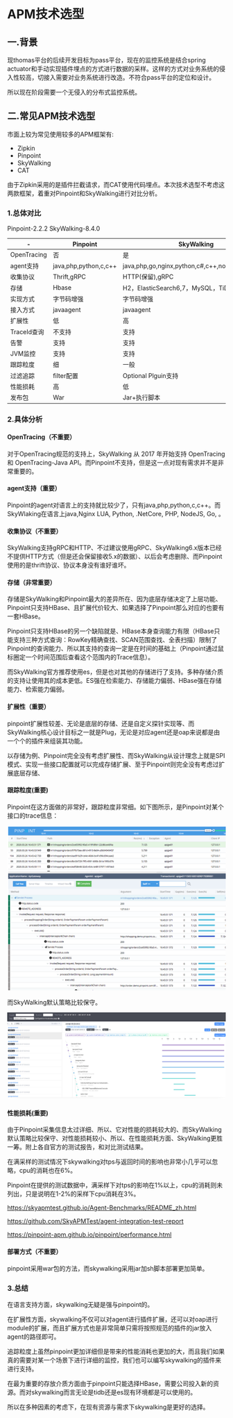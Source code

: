# APM技术选型

## 一.背景

现thomas平台的后续开发目标为pass平台，现在的监控系统是结合spring actuator和手动实现插件埋点的方式进行数据的采样。这样的方式对业务系统的侵入性较高，切接入需要对业务系统进行改造。不符合pass平台的定位和设计。

所以现在阶段需要一个无侵入的分布式监控系统。

## 二.常见APM技术选型

市面上较为常见使用较多的APM框架有:

* Zipkin
* Pinpoint
* SkyWalking
* CAT

由于Zipkin采用的是插件拦截请求，而CAT使用代码埋点。本次技术选型不考虑这两款框架，着重对Pinpoint和SkyWalking进行对比分析。

### 1.总体对比

Pinpoint-2.2.2  SkyWalking-8.4.0

| -           | Pinpoint              | SkyWalking                                         |
| ----------- | --------------------- | -------------------------------------------------- |
| OpenTracing | 否                    | 是                                                 |
| agent支持   | java,php,python,c,c++ | java,php,go,nginx,python,c#,c++,node.js,javaScript |
| 收集协议    | Thrift,gRPC           | HTTP(保留),gRPC                                    |
| 存储        | Hbase                 | H2，ElasticSearch6,7，MySQL，TiDB，influxDB        |
| 实现方式    | 字节码增强            | 字节码增强                                         |
| 接入方式    | javaagent             | javaagent                                          |
| 扩展性      | 低                    | 高                                                 |
| TraceId查询 | 不支持                | 支持                                               |
| 告警        | 支持                  | 支持                                               |
| JVM监控     | 支持                  | 支持                                               |
| 跟踪粒度    | 细                    | 一般                                               |
| 过滤追踪    | filter配置            | Optional Plguin支持                                |
| 性能损耗    | 高                    | 低                                                 |
| 发布包      | War                   | Jar+执行脚本                                       |

### 2.具体分析

#### OpenTracing（不重要）

对于OpenTracing规范的支持上，SkyWalking 从 2017 年开始支持 OpenTracing 和 OpenTracing-Java API。而Pinpoint不支持，但是这一点对现有需求并不是非常重要的。

#### agent支持（重要）

Pinpoint的agent对语言上的支持就比较少了，只有java,php,python,c,c++。而SkyWlaking在语言上java,Nginx LUA, Python, .NetCore, PHP, NodeJS, Go, 。

#### 收集协议（不重要）

SkyWalking支持gRPC和HTTP、不过建议使用gRPC、SkyWalking6.x版本已经不提供HTTP方式（但是还会保留接收5.x的数据）、以后会考虑删除、而Pinpoint使用的是thrift协议、协议本身没有谁好谁坏。

#### 存储（非常重要）

存储是SkyWalking和Pinpoint最大的差异所在、因为底层存储决定了上层功能、Pinpoint只支持HBase、且扩展代价较大、如果选择了Pinpoint那么对应的也要有一套HBase。

Pinpoint只支持HBase的另一个缺陷就是、HBase本身查询能力有限（HBase只能支持三种方式查询：RowKey精确查找、SCAN范围查找、全表扫描）限制了Pinpoint的查询能力、所以其支持的查询一定是在时间的基础上（Pinpoint通过鼠标圈定一个时间范围后查看这个范围内的Trace信息）。

而SkyWalking官方推荐使用es，但是也对其他的存储进行了支持。多种存储介质的支持让使用其的成本更低。ES强在检索能力、存储能力偏弱、HBase强在存储能力、检索能力偏弱。

#### 扩展性（重要）

pinpoint扩展性较差、无论是底层的存储、还是自定义探针实现等、而SkyWalking核心设计目标之一就是Plug，无论是对应agent还是oap来说都是由一个个的插件来组装其功能。

以存储为例、Pinpoint完全没有考虑扩展性、而SkyWalking从设计理念上就是SPI模式、实现一些接口配置就可以完成存储扩展、至于Pinpoint则完全没有考虑过扩展底层存储、

#### 跟踪粒度(重要)

Pinpoint在这方面做的非常好，跟踪粒度非常细。如下图所示，是Pinpoint对某个接口的trace信息：

![image-20210318105107548](../img/image-20210318105107548.png)

而SkyWalking默认策略比较保守。

![image-20210318105302893](../img/image-20210318105302893.png)

#### 性能损耗(重要)

由于Pinpoint采集信息太过详细、所以、它对性能的损耗较大的、而SkyWalking默认策略比较保守、对性能损耗较小、所以、在性能损耗方面、SkyWalking更胜一筹。附上各自官方的测试报告，和对比测试结果。

在满采样的测试情况下skywalking对tps与返回时间的影响也非常小几乎可以忽略，cpu的消耗也在6%。

Pinpoint在提供的测试数据中，满采样下对tps的影响在1%以上，cpu的消耗则未列出，只是说明在1-2%的采样下cpu消耗在3%。

https://skyapmtest.github.io/Agent-Benchmarks/README_zh.html

https://github.com/SkyAPMTest/agent-integration-test-report

https://pinpoint-apm.github.io/pinpoint/performance.html

#### 部署方式（不重要）

pinpoint采用war包的方法，而skywalking采用jar加sh脚本部署更加简单。

### 3.总结

在语言支持方面，skywalking无疑是强与pinpoint的。

在扩展性方面，skywalking不仅可以对agent进行插件扩展，还可以对oap进行module的扩展，而且扩展方式也是非常简单只需将按照规范的插件的jar放入agent的路径即可。

追踪粒度上虽然pinpoint更加详细但是带来的性能消耗也更加的大，而且我们如果真的需要对某一个场景下进行详细的监控，我们也可以编写skywalking的插件来进行支持。

在最为重要的存放介质方面由于pinpoint只能选择HBase，需要公司投入新的资源。而对skywalking而言无论是tidb还是es现有环境都是可以使用的。

所以在多种因素的考虑下，在现有资源与需求下skywalking是更好的选择。

